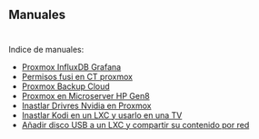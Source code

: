 ## Manuales
#
Indice de manuales:


- [Proxmox InfluxDB Grafana](https://github.com/proxmology/manuales/blob/main/Manual%20Proxmox%20InfluxDB%20Grafana.pdf)
- [Permisos fusi en CT proxmox](https://github.com/proxmology/manuales/blob/main/permisos%20fusi%20en%20CT%20proxmox.txt)
- [Proxmox Backup Cloud](https://github.com/MacRimi/Manuales/blob/main/Proxmox%20Backup%20Cloud/README.MD)
- [Proxmox en Microserver HP Gen8](https://github.com/proxmology/manuales/blob/main/Proxmox_Microserver_HP_Gen8.pdf)
- [Inastlar Drivres Nvidia en Proxmox](https://github.com/MacRimi/Manuales/blob/main/NVIDIA/nvidia_proxmox.md)
- [Inastlar Kodi en un LXC y usarlo en una TV](https://github.com/proxmology/manuales/blob/main/Kodi/Kodi_LXC.md)
- [Añadir disco USB a un LXC y compartir su contenido por red](LXC/USB_LXC_SMB.md)
